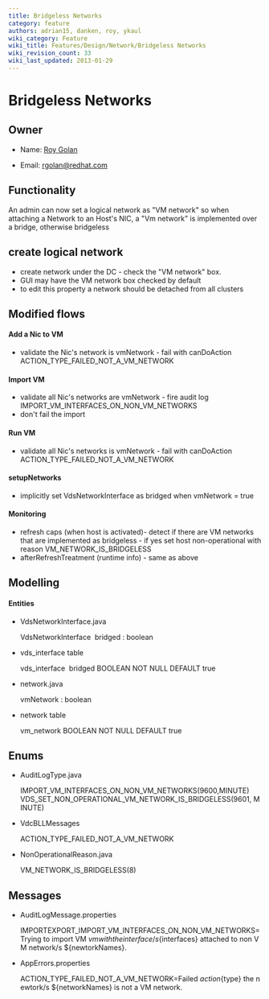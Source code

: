 ```yaml
---
title: Bridgeless Networks
category: feature
authors: adrian15, danken, roy, ykaul
wiki_category: Feature
wiki_title: Features/Design/Network/Bridgeless Networks
wiki_revision_count: 33
wiki_last_updated: 2013-01-29
---
```


# Bridgeless Networks

## Owner

*   Name: [ Roy Golan](User:MyUser)

<!-- -->

*   Email: rgolan@redhat.com

## Functionality

An admin can now set a logical network as "VM network" so when attaching a Network to an Host's NIC,
a "Vm network" is implemented over a bridge, otherwise bridgeless

## create logical network

*   create network under the DC - check the "VM network" box.
*   GUI may have the VM network box checked by default
*   to edit this property a network should be detached from all clusters

## Modified flows

#### Add a Nic to VM

*   validate the Nic's network is vmNetwork - fail with canDoAction ACTION_TYPE_FAILED_NOT_A_VM_NETWORK

#### Import VM

*   validate all Nic's networks are vmNetwork - fire audit log IMPORT_VM_INTERFACES_ON_NON_VM_NETWORKS
*   don't fail the import

#### Run VM

*   validate all Nic's networks is vmNetwork - fail with canDoAction ACTION_TYPE_FAILED_NOT_A_VM_NETWORK

#### setupNetworks

*   implicitly set VdsNetworkInterface as bridged when vmNetwork = true

#### Monitoring

*   refresh caps (when host is activated)- detect if there are VM networks that are implemented as bridgeless - if yes set host non-operational with reason VM_NETWORK_IS_BRIDGELESS
*   afterRefreshTreatment (runtime info) - same as above

## Modelling

#### Entities

*   VdsNetworkInterface.java

      VdsNetworkInterface
       bridged : boolean

*   vds_interface table

      vds_interface
       bridged BOOLEAN NOT NULL DEFAULT true

*   network.java

      vmNetwork : boolean

*   network table

      vm_network BOOLEAN NOT NULL DEFAULT true

## Enums

*   AuditLogType.java

      IMPORT_VM_INTERFACES_ON_NON_VM_NETWORKS(9600,MINUTE)
      VDS_SET_NON_OPERATIONAL_VM_NETWORK_IS_BRIDGELESS(9601, MINUTE)

*   VdcBLLMessages

      ACTION_TYPE_FAILED_NOT_A_VM_NETWORK

*   NonOperationalReason.java

      VM_NETWORK_IS_BRIDGELESS(8)

## Messages

*   AuditLogMessage.properties

      IMPORTEXPORT_IMPORT_VM_INTERFACES_ON_NON_VM_NETWORKS=Trying to import VM ${vm} with the interface/s ${interfaces} attached to non VM network/s ${newtorkNames}.

*   AppErrors.properties

      ACTION_TYPE_FAILED_NOT_A_VM_NETWORK=Failed ${action} ${type} the newtork/s ${networkNames} is not a VM network.
